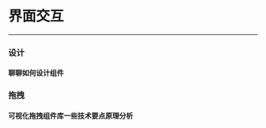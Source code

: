 # 界面交互

---

### 设计

<div class="bookRow">
	<div class="bookCell" onClick="navTo('https://mp.weixin.qq.com/s?__biz=MzAxODE2MjM1MA==&mid=2651563462&idx=2&sn=a7f216452f29dbd8abcfbf127ed0f611&chksm=80257207b752fb1187074e08b291169dc21f13c35151dfebfeb55b030336daf62ad3e69c183e&scene=21#wechat_redirect')">
		<h4 class="bookName">聊聊如何设计组件</h4>
		<p class="bookDescribe"></p>
	</div>
</div>

### 拖拽

<div class="bookRow">
	<div class="bookCell" onClick="navTo('https://mp.weixin.qq.com/s/-_FklC_z8YhiZ-QYHCf6zA')">
		<h4 class="bookName">可视化拖拽组件库一些技术要点原理分析</h4>
		<p class="bookDescribe"></p>
	</div>
</div>